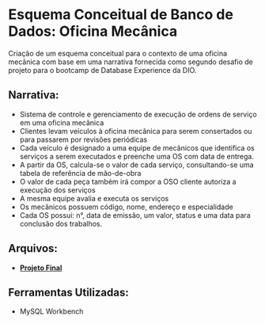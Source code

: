 # Esquema Conceitual de Banco de Dados: Oficina Mecânica

Criação de um esquema conceitual para o contexto de uma oficina mecânica com base em uma narrativa fornecida como segundo desafio de projeto para o bootcamp de Database Experience da DIO.

## Narrativa:

- Sistema de controle e gerenciamento de execução de ordens de serviço em uma oficina mecânica
- Clientes levam veículos à oficina mecânica para serem consertados ou para passarem por revisões  periódicas
- Cada veículo é designado a uma equipe de mecânicos que identifica os serviços a serem executados e preenche uma OS com data de entrega.
- A partir da OS, calcula-se o valor de cada serviço, consultando-se uma tabela de referência de mão-de-obra
- O valor de cada peça também irá compor a OSO cliente autoriza a execução dos serviços
- A mesma equipe avalia e executa os serviços
- Os mecânicos possuem código, nome, endereço e especialidade
- Cada OS possui: n°, data de emissão, um valor, status e uma data para conclusão dos trabalhos.

## Arquivos:

- [**Projeto Final**](https://github.com/bccalegari/sql_database_specialist_dio/blob/main/1.Modelo%20de%20Entidade%20Relacional%20com%20Banco%20De%20Dados/Construindo%20um%20Esquema%20Conceitual%20para%20Banco%20De%20Dados/oficina_mecanica_dio.pdf)

## Ferramentas Utilizadas:

- MySQL Workbench

